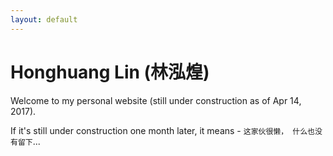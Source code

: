 ```yaml
---
layout: default
---
```

# Honghuang Lin (林泓煌)
Welcome to my personal website (still under construction as of Apr 14, 2017).

If it's still under construction one month later, it means - `这家伙很懒， 什么也没有留下`...
